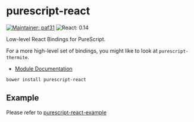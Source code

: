 # purescript-react

[![Maintainer: paf31](https://img.shields.io/badge/maintainer-paf31-lightgrey.svg)](http://github.com/paf31) ![React: 0.14](https://img.shields.io/badge/react-0.14-lightgrey.svg)

Low-level React Bindings for PureScript.

For a more high-level set of bindings, you might like to look at `purescript-thermite`.

- [Module Documentation](docs/)

```
bower install purescript-react
```

## Example

Please refer to [purescript-react-example](https://github.com/purescript-contrib/purescript-react)
